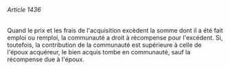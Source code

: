 ###### Article 1436

Quand le prix et les frais de l'acquisition excèdent la somme dont il a été fait emploi ou remploi, la communauté a droit à récompense pour l'excédent. Si, toutefois, la contribution de la communauté est supérieure à celle de l'époux acquéreur, le bien acquis tombe en communauté, sauf la récompense due à l'époux.

